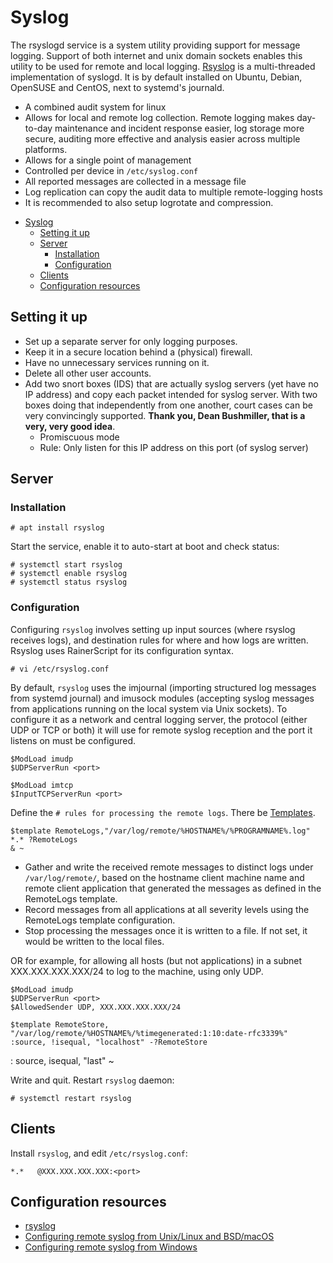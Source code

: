 # Syslog

The rsyslogd service is a system utility providing support for message logging. Support of both internet and unix domain sockets enables this utility to be used for remote and local logging. [Rsyslog](https://www.rsyslog.com/) is a multi-threaded implementation of syslogd. It is by default installed on Ubuntu, Debian, OpenSUSE and CentOS, next to systemd's journald.

* A combined audit system for linux
* Allows for local and remote log collection. Remote logging makes day-to-day maintenance and incident response easier, log storage more secure, auditing more effective and analysis easier across multiple platforms.
* Allows for a single point of management 
* Controlled per device in `/etc/syslog.conf`
* All reported messages are collected in a message file
* Log replication can copy the audit data to multiple remote-logging hosts
* It is recommended to also setup logrotate and compression.

- [Syslog](#syslog)
  - [Setting it up](#setting-it-up)
  - [Server](#server)
    - [Installation](#installation)
    - [Configuration](#configuration)
  - [Clients](#clients)
  - [Configuration resources](#configuration-resources)

## Setting it up

* Set up a separate server for only logging purposes.
* Keep it in a secure location behind a (physical) firewall.
* Have no unnecessary services running on it.
* Delete all other user accounts.
* Add two snort boxes (IDS) that are actually syslog servers (yet have no IP address) and copy each packet intended for syslog server. With two boxes doing that independently from one another, court cases can be very convincingly supported. **Thank you, Dean Bushmiller, that is a very, very good idea**.
  * Promiscuous mode
  * Rule: Only listen for this IP address on this port (of syslog server)

## Server
### Installation 
    
    # apt install rsyslog

Start the service, enable it to auto-start at boot and check status:

    # systemctl start rsyslog
    # systemctl enable rsyslog
    # systemctl status rsyslog

### Configuration 

Configuring `rsyslog` involves setting up input sources (where rsyslog receives logs), and destination rules for where and how logs are written. Rsyslog uses RainerScript for its configuration syntax.

    # vi /etc/rsyslog.conf

By default, `rsyslog` uses the imjournal (importing structured log messages from systemd journal) and imusock modules (accepting syslog messages from applications running on the local system via Unix sockets). To configure it as a network and central logging server, the protocol (either UDP or TCP or both) it will use for remote syslog reception and the port it listens on must be configured.

    $ModLoad imudp
    $UDPServerRun <port>

    $ModLoad imtcp
    $InputTCPServerRun <port>

Define the `# rules for processing the remote logs`. There be [Templates](https://www.rsyslog.com/doc/v8-stable/configuration/templates.html).

    $template RemoteLogs,"/var/log/remote/%HOSTNAME%/%PROGRAMNAME%.log"
    *.* ?RemoteLogs 
    & ~

* Gather and write the received remote messages to distinct logs under `/var/log/remote/`, based on the hostname client machine name and remote client application that generated the messages as defined in the RemoteLogs template.
* Record messages from all applications at all severity levels using the RemoteLogs template configuration.
* Stop processing the messages once it is written to a file. If not set, it would be written to the local files.

OR for example, for allowing all hosts (but not applications) in a subnet XXX.XXX.XXX.XXX/24 to log to the machine, using only UDP.

    $ModLoad imudp
    $UDPServerRun <port>
    $AllowedSender UDP, XXX.XXX.XXX.XXX/24

    $template RemoteStore, "/var/log/remote/%HOSTNAME%/%timegenerated:1:10:date-rfc3339%"
    :source, !isequal, "localhost" -?RemoteStore
:   source, isequal, "last" ~

Write and quit. Restart `rsyslog` daemon:

    # systemctl restart rsyslog

## Clients

Install `rsyslog`, and edit `/etc/rsyslog.conf`:

    *.*   @XXX.XXX.XXX.XXX:<port>

## Configuration resources 

* [rsyslog](https://www.rsyslog.com/)
* [Configuring remote syslog from Unix/Linux and BSD/macOS](https://help.papertrailapp.com/kb/configuration/configuring-remote-syslog-from-unixlinux-and-bsdos-x/)
* [Configuring remote syslog from Windows](https://help.papertrailapp.com/kb/configuration/configuring-remote-syslog-from-windows/)

